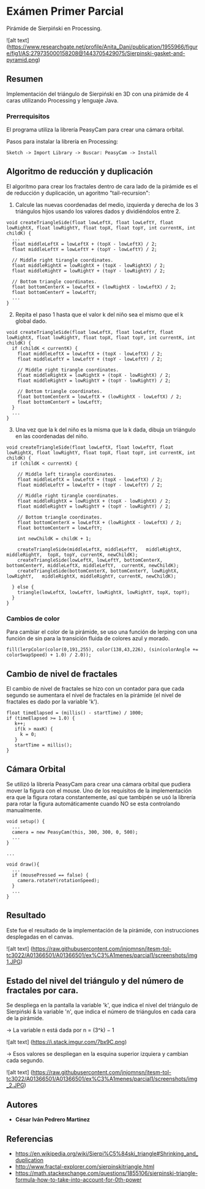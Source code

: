 # Exámen Primer Parcial

Pirámide de Sierpiński en Processing.

![alt text] (https://www.researchgate.net/profile/Anita_Dani/publication/1955966/figure/fig1/AS:279735000158208@1443705429075/Sierpinski-gasket-and-pyramid.png)

## Resumen

Implementación del triángulo de Sierpiński en 3D con una pirámide de 4 caras utilizando Processing y lenguaje Java.


### Prerrequisitos

El programa utiliza la librería PeasyCam para crear una cámara orbital. 

Pasos para instalar la librería en Processing:

```
Sketch -> Import Library -> Buscar: PeasyCam -> Install
```

## Algoritmo de reducción y duplicación

El algoritmo para crear los fractales dentro de cara lado de la pirámide es el de reducción y duplicación, un agoritmo "tail-recursion":

1. Calcule las nuevas coordenadas del medio, izquierda y derecha de los 3 triángulos hijos usando los valores dados y dividiéndolos entre 2.
```
void createTriangleSide(float lowLeftX, float lowLeftY, float lowRightX, float lowRightY, float topX, float topY, int currentK, int childK) {
  ...
  float middleLeftX = lowLeftX + (topX - lowLeftX) / 2; 
  float middleLeftY = lowLeftY + (topY - lowLeftY) / 2;

  // Middle right tirangle coordinates.
  float middleRightX = lowRightX + (topX - lowRightX) / 2; 
  float middleRightY = lowRightY + (topY - lowRightY) / 2;

  // Bottom triangle coordinates.
  float bottomCenterX = lowLeftX + (lowRightX - lowLeftX) / 2;
  float bottomCenterY = lowLeftY;
  ...
}
```

2. Repita el paso 1 hasta que el valor k del niño sea el mismo que el k global dado.
```
void createTriangleSide(float lowLeftX, float lowLeftY, float lowRightX, float lowRightY, float topX, float topY, int currentK, int childK) {
  if (childK < currentK) {
    float middleLeftX = lowLeftX + (topX - lowLeftX) / 2; 
    float middleLeftY = lowLeftY + (topY - lowLeftY) / 2;

    // Middle right tirangle coordinates.
    float middleRightX = lowRightX + (topX - lowRightX) / 2; 
    float middleRightY = lowRightY + (topY - lowRightY) / 2;

    // Bottom triangle coordinates.
    float bottomCenterX = lowLeftX + (lowRightX - lowLeftX) / 2;
    float bottomCenterY = lowLeftY;
  }
  ...
}
```

3. Una vez que la k del niño es la misma que la k dada, dibuja un triángulo en las coordenadas del niño.
```
void createTriangleSide(float lowLeftX, float lowLeftY, float lowRightX, float lowRightY, float topX, float topY, int currentK, int childK) {
  if (childK < currentK) {
  
    // Middle left tirangle coordinates.
    float middleLeftX = lowLeftX + (topX - lowLeftX) / 2; 
    float middleLeftY = lowLeftY + (topY - lowLeftY) / 2;
    
    // Middle right tirangle coordinates.
    float middleRightX = lowRightX + (topX - lowRightX) / 2; 
    float middleRightY = lowRightY + (topY - lowRightY) / 2;

    // Bottom triangle coordinates.
    float bottomCenterX = lowLeftX + (lowRightX - lowLeftX) / 2;
    float bottomCenterY = lowLeftY;

    int newChildK = childK + 1;
    
    createTriangleSide(middleLeftX, middleLeftY,   middleRightX, middleRightY,  topX, topY, currentK, newChildK);
    createTriangleSide(lowLeftX, lowLeftY, bottomCenterX, bottomCenterY, middleLeftX, middleLeftY,  currentK, newChildK);
    createTriangleSide(bottomCenterX, bottomCenterY, lowRightX, lowRightY,   middleRightX, middleRightY, currentK, newChildK);
    
  } else {
    triangle(lowLeftX, lowLeftY, lowRightX, lowRightY, topX, topY);
  }
}
```

### Cambios de color

Para cambiar el color de la pirámide, se uso una función de lerping con una función de sin 
para la transición fluida de colores azul y morado. 

```
fill(lerpColor(color(0,191,255), color(138,43,226), (sin(colorAngle += colorSwapSpeed) + 1.0) / 2.0));
```

## Cambio de nivel de fractales

El cambio de nivel de fractales se hizo con un contador para que cada segundo 
se aumentara el nivel de fractales en la pirámide (el nivel de fractales es dado por 
la variable 'k').

```
float timeElapsed = (millis() - startTime) / 1000;
if (timeElapsed >= 1.0) {
   k++;
   if(k > maxK) {
     k = 0;
   }
   startTime = millis();
}
```

## Cámara Orbital

Se utilizó la librería PeasyCam para crear una cámara orbital que pudiera mover la figura con el mouse.
Uno de los requisitos de la implementación era que la figura rotara constantemente, así que tambipén se usó la 
librería para rotar la figura automáticamente cuando NO se esta controlando manualmente.

```
void setup() {
  ...
  camera = new PeasyCam(this, 300, 300, 0, 500);
  ...
}

...

void draw(){
  ...
  if (mousePressed == false) {
    camera.rotateY(rotationSpeed);
  }
  ...
}
```

## Resultado

Este fue el resultado de la implementación de la pirámide, con instrucciones desplegadas en el canvas.

![alt text] (https://raw.githubusercontent.com/jnjomnsn/itesm-tol-tc3022/A01366501/A01366501/ex%C3%A1menes/parcial1/screenshots/img1.JPG)


## Estado del nivel del triángulo y del número de fractales por cara.

Se despliega en la pantalla la variable 'k', que indica el nivel del triángulo de Sierpiński & la variable 'n', que indica 
el número de triángulos en cada cara de la pirámide.

-> La variable n está dada por n = (3^k) − 1

![alt text] (https://i.stack.imgur.com/7bx9C.png)


-> Esos valores se despliegan en la esquina superior izquiera y cambian cada segundo.

![alt text] (https://raw.githubusercontent.com/jnjomnsn/itesm-tol-tc3022/A01366501/A01366501/ex%C3%A1menes/parcial1/screenshots/img_2.JPG)


## Autores

* **César Iván Pedrero Martínez**


## Referencias

* https://en.wikipedia.org/wiki/Sierpi%C5%84ski_triangle#Shrinking_and_duplication
* http://www.fractal-explorer.com/sierpinskitriangle.html
* https://math.stackexchange.com/questions/1855106/sierpinski-triangle-formula-how-to-take-into-account-for-0th-power

